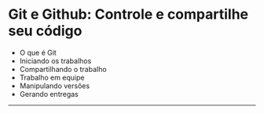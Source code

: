 Git e Github: Controle e compartilhe seu código
===============================================

- O que é Git
- Iniciando os trabalhos
- Compartilhando o trabalho
- Trabalho em equipe
- Manipulando versões
- Gerando entregas

--------------------

